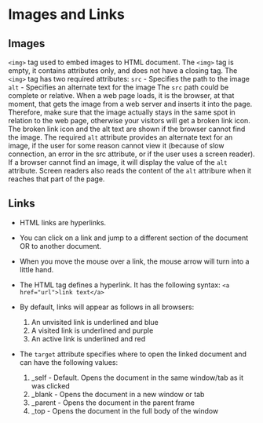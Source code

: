 # Images and Links

## Images
`<img>` tag used to embed images to HTML document.
The `<img>` tag is empty, it contains attributes only, and does not have a closing tag.
The `<img>` tag has two required attributes:
  `src` - Specifies the path to the image
  `alt` - Specifies an alternate text for the image
The `src` path could be complete or relative.
When a web page loads, it is the browser, at that moment, that gets the image from a web server and inserts it into the page. Therefore, make sure that the image actually stays in the same spot in relation to the web page, otherwise your visitors will get a broken link icon. The broken link icon and the alt text are shown if the browser cannot find the image.
The required `alt` attribute provides an alternate text for an image, if the user for some reason cannot view it (because of slow connection, an error in the src attribute, or if the user uses a screen reader).
If a browser cannot find an image, it will display the value of the `alt` attribute.
Screen readers also reads the content of the `alt` attribure when it reaches that part of the page.

## Links
- HTML links are hyperlinks.
- You can click on a link and jump to a different section of the document OR to another document.
- When you move the mouse over a link, the mouse arrow will turn into a little hand.
- The HTML <a> tag defines a hyperlink. It has the following syntax:
`<a href="url">link text</a>`
- By default, links will appear as follows in all browsers:
  1. An unvisited link is underlined and blue
  2. A visited link is underlined and purple
  3. An active link is underlined and red

- The `target` attribute specifies where to open the linked document and can have the following values:
  1. _self - Default. Opens the document in the same window/tab as it was clicked
  2. _blank - Opens the document in a new window or tab
  3. _parent - Opens the document in the parent frame
  4. _top - Opens the document in the full body of the window

